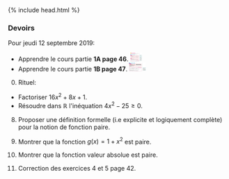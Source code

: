 {% include head.html %}

### Devoirs

Pour jeudi 12 septembre 2019: 

* Apprendre le cours partie **1A page 46**. <img src="./assets/img/p46n1A.png" alt="Partie 1A page 46" height="20"/>
* Apprendre le cours partie **1B page 47**. <img src="./assets/img/p47n1B.png" alt="Partie 1B page 47" height="20"/>

0. Rituel: 
  * Factoriser $16x^2+8x+1$.
  * Résoudre dans $\mathbb{R}$ l'inéquation $4x^2-25 \geq 0$.

8. Proposer une définition formelle (i.e explicite et logiquement complète) pour la notion de fonction paire.

9. Montrer que la fonction $g(x) = 1+x^2$ est paire.

1. Montrer que la fonction valeur absolue est paire.
 
1. Correction des exercices 4 et 5 page 42.
